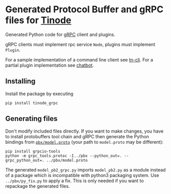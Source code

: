 # Generated Protocol Buffer and gRPC files for [Tinode](https://github.com/tinode)

Generated Python code for [gRPC](https://grpc.io/) client and plugins.

gRPC clients must implement rpc service `Node`, plugins must implement `Plugin`.

For a sample implementation of a command line client see [tn-cli](https://github.com/tinode/chat/tree/master/tn-cli/).
For a partial plugin implementation see [chatbot](https://github.com/tinode/chat/tree/master/chatbot).

## Installing

Install the package by executing
```
pip install tinode_grpc
```


## Generating files

Don't modify included files directly. If you want to make changes, you have to install protobuffers tool chain and gRPC then generate the Python bindings from [`pbx/model.proto`](https://github.com/tinode/chat/tree/master/pbx/model.proto) (your path to `model.proto` may be different):
```
pip install grpcio-tools
python -m grpc_tools.protoc -I../pbx --python_out=. --grpc_python_out=. ../pbx/model.proto
```
The generated `model_pb2_grpc.py` imports `model_pb2.py` as a module instead of a package which is incompatible with python3 packaging system. Use `../pbx/py_fix.py` to apply a fix. This is only needed if you want to repackage the generated files.
